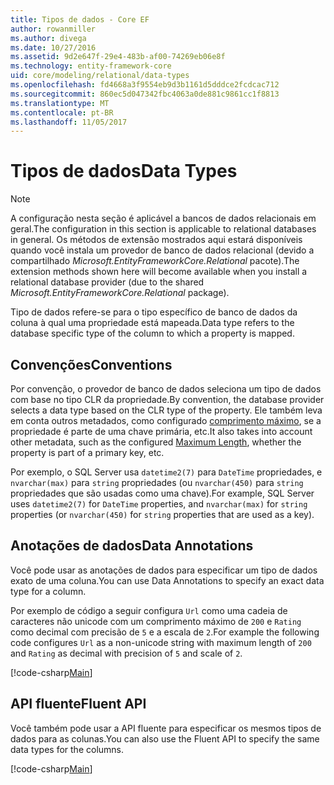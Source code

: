```yaml
---
title: Tipos de dados - Core EF
author: rowanmiller
ms.author: divega
ms.date: 10/27/2016
ms.assetid: 9d2e647f-29e4-483b-af00-74269eb06e8f
ms.technology: entity-framework-core
uid: core/modeling/relational/data-types
ms.openlocfilehash: fd4668a3f9554eb9d3b1161d5dddce2fcdcac712
ms.sourcegitcommit: 860ec5d047342fbc4063a0de881c9861cc1f8813
ms.translationtype: MT
ms.contentlocale: pt-BR
ms.lasthandoff: 11/05/2017
---
```

# <a name="data-types"></a><span data-ttu-id="3c227-102">Tipos de dados</span><span class="sxs-lookup"><span data-stu-id="3c227-102">Data Types</span></span>

> [!NOTE]  
> <span data-ttu-id="3c227-103">A configuração nesta seção é aplicável a bancos de dados relacionais em geral.</span><span class="sxs-lookup"><span data-stu-id="3c227-103">The configuration in this section is applicable to relational databases in general.</span></span> <span data-ttu-id="3c227-104">Os métodos de extensão mostrados aqui estará disponíveis quando você instala um provedor de banco de dados relacional (devido a compartilhado *Microsoft.EntityFrameworkCore.Relational* pacote).</span><span class="sxs-lookup"><span data-stu-id="3c227-104">The extension methods shown here will become available when you install a relational database provider (due to the shared *Microsoft.EntityFrameworkCore.Relational* package).</span></span>

<span data-ttu-id="3c227-105">Tipo de dados refere-se para o tipo específico de banco de dados da coluna à qual uma propriedade está mapeada.</span><span class="sxs-lookup"><span data-stu-id="3c227-105">Data type refers to the database specific type of the column to which a property is mapped.</span></span>

## <a name="conventions"></a><span data-ttu-id="3c227-106">Convenções</span><span class="sxs-lookup"><span data-stu-id="3c227-106">Conventions</span></span>

<span data-ttu-id="3c227-107">Por convenção, o provedor de banco de dados seleciona um tipo de dados com base no tipo CLR da propriedade.</span><span class="sxs-lookup"><span data-stu-id="3c227-107">By convention, the database provider selects a data type based on the CLR type of the property.</span></span> <span data-ttu-id="3c227-108">Ele também leva em conta outros metadados, como configurado [comprimento máximo](../max-length.md), se a propriedade é parte de uma chave primária, etc.</span><span class="sxs-lookup"><span data-stu-id="3c227-108">It also takes into account other metadata, such as the configured [Maximum Length](../max-length.md), whether the property is part of a primary key, etc.</span></span>

<span data-ttu-id="3c227-109">Por exemplo, o SQL Server usa `datetime2(7)` para `DateTime` propriedades, e `nvarchar(max)` para `string` propriedades (ou `nvarchar(450)` para `string` propriedades que são usadas como uma chave).</span><span class="sxs-lookup"><span data-stu-id="3c227-109">For example, SQL Server uses `datetime2(7)` for `DateTime` properties, and `nvarchar(max)` for `string` properties (or `nvarchar(450)` for `string` properties that are used as a key).</span></span>

## <a name="data-annotations"></a><span data-ttu-id="3c227-110">Anotações de dados</span><span class="sxs-lookup"><span data-stu-id="3c227-110">Data Annotations</span></span>

<span data-ttu-id="3c227-111">Você pode usar as anotações de dados para especificar um tipo de dados exato de uma coluna.</span><span class="sxs-lookup"><span data-stu-id="3c227-111">You can use Data Annotations to specify an exact data type for a column.</span></span>

<span data-ttu-id="3c227-112">Por exemplo de código a seguir configura `Url` como uma cadeia de caracteres não unicode com um comprimento máximo de `200` e `Rating` como decimal com precisão de `5` e a escala de `2`.</span><span class="sxs-lookup"><span data-stu-id="3c227-112">For example the following code configures `Url` as a non-unicode string with maximum length of `200` and `Rating` as decimal with precision of `5` and scale of `2`.</span></span>

[!code-csharp[Main](../../../../samples/core/Modeling/DataAnnotations/Samples/Relational/DataType.cs?name=Entities&highlight=4,6)]

## <a name="fluent-api"></a><span data-ttu-id="3c227-113">API fluente</span><span class="sxs-lookup"><span data-stu-id="3c227-113">Fluent API</span></span>

<span data-ttu-id="3c227-114">Você também pode usar a API fluente para especificar os mesmos tipos de dados para as colunas.</span><span class="sxs-lookup"><span data-stu-id="3c227-114">You can also use the Fluent API to specify the same data types for the columns.</span></span>

[!code-csharp[Main](../../../../samples/core/Modeling/FluentAPI/Samples/Relational/DataType.cs?name=Model&highlight=9-10)]
